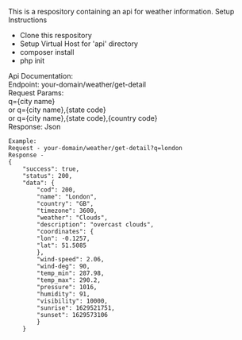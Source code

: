<p> This is a respository containing an api for weather information.
    Setup Instructions
    <ul>
        <li>Clone this respository</li> 
        <li>Setup Virtual Host for 'api' directory</li> 
        <li>composer install</li> 
        <li>php init</li>
    </ul>
</p>

<p>Api Documentation:</br>
    Endpoint: your-domain/weather/get-detail </br>
    Request Params: </br>
        q={city name}</br>
        or
        q={city name},{state code}</br>
        or
        q={city name},{state code},{country code}</br>
    Response: Json
    
    
    Example:
    Request - your-domain/weather/get-detail?q=london
    Response - 
    {
        "success": true,
        "status": 200,
        "data": {
            "cod": 200,
            "name": "London",
            "country": "GB",
            "timezone": 3600,
            "weather": "Clouds",
            "description": "overcast clouds",
            "coordinates": {
            "lon": -0.1257,
            "lat": 51.5085
            },
            "wind-speed": 2.06,
            "wind-deg": 90,
            "temp_min": 287.98,
            "temp_max": 290.2,
            "pressure": 1016,
            "humidity": 91,
            "visibility": 10000,
            "sunrise": 1629521751,
            "sunset": 1629573106
            }
        }
    
</p>
